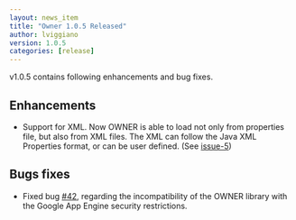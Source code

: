 ```yaml
---
layout: news_item
title: "Owner 1.0.5 Released"
author: lviggiano
version: 1.0.5
categories: [release]
---
```


v1.0.5 contains following enhancements and bug fixes.

Enhancements
------------

 * Support for XML. Now OWNER is able to load not only from properties file, but also from XML files. The XML
   can follow the Java XML Properties format, or can be user defined. (See [issue-5])
   

Bugs fixes 
----------

 * Fixed bug [#42][issue-42], regarding the incompatibility of the OWNER library with the Google App Engine security 
   restrictions.
 
  [issue-5]: https://github.com/lviggiano/owner/issues/5
  [issue-42]: https://github.com/lviggiano/owner/issues/42

